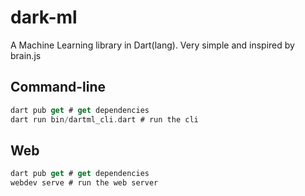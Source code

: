 # dark-ml
A Machine Learning library in Dart(lang). Very simple and inspired by brain.js

## Command-line
```dart
dart pub get # get dependencies
dart run bin/dartml_cli.dart # run the cli
```

## Web
```dart
dart pub get # get dependencies
webdev serve # run the web server
```
